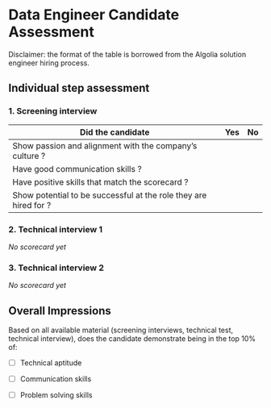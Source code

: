 # Data Engineer Candidate Assessment

Disclaimer: the format of the table is borrowed from the Algolia solution engineer hiring process.

## Individual step assessment

### 1. Screening interview

Did the candidate | Yes | No
--- | :---: | :---:
Show passion and alignment with the company’s culture ? ||
Have good communication skills ? ||
Have positive skills that match the scorecard ? ||
Show potential to be successful at the role they are hired for ? ||


### 2. Technical interview 1

_No scorecard yet_


### 3. Technical interview 2

_No scorecard yet_


## Overall Impressions

Based on all available material (screening interviews, technical test, technical interview), does the candidate demonstrate being in the top 10% of:
* [ ] Technical aptitude
* [ ] Communication skills
* [ ] Problem solving skills

